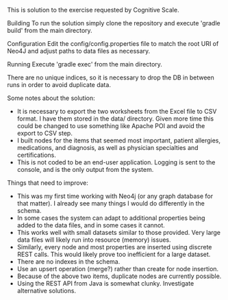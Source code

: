 This is solution to the exercise requested by Cognitive Scale.

Building
To run the solution simply clone the repository and execute 'gradle build' from the main directory.

Configuration
Edit the config/config.properties file to match the root URI of Neo4J and adjust paths to data files as necessary.

Running
Execute 'gradle exec' from the main directory.

There are no unique indices, so it is necessary to drop the DB in between runs in order to avoid duplicate data.

Some notes about the solution:
- It is necessary to export the two worksheets from the Excel file to CSV format. I have them stored in the data/ directory. Given more time this could be changed to use something like Apache POI and avoid the export to CSV step.
- I built nodes for the items that seemed most important, patient allergies, medications, and diagnosis, as well as physician specialties and certifications.
- This is not coded to be an end-user application. Logging is sent to the console, and is the only output from the system.

Things that need to improve:
- This was my first time working with Neo4j (or any graph database for that matter). I already see many things I would do differently in the schema.
- In some cases the system can adapt to additional properties being added to the data files, and in some cases it cannot.
- This works well with small datasets similar to those provided. Very large data files will likely run into resource (memory) issues.
- Similarly, every node and most properties are inserted using discrete REST calls. This would likely prove too inefficient for a large dataset.
- There are no indexes in the schema.
- Use an upsert operation (merge?) rather than create for node insertion.
- Because of the above two items, duplicate nodes are currently possible.
- Using the REST API from Java is somewhat clunky. Investigate alternative solutions.
